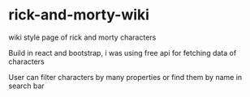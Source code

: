 # rick-and-morty-wiki
wiki style page of rick and morty characters

Build in react and bootstrap, i was using free api for fetching data of characters

User  can filter characters by many properties or find them by name in search bar
